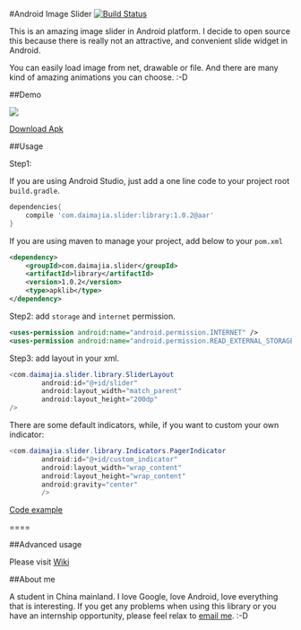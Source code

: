 #Android Image Slider [![Build Status](https://travis-ci.org/daimajia/AndroidImageSlider.svg)](https://travis-ci.org/daimajia/AndroidImageSlider)
 
This is an amazing image slider in Android platform. I decide to open source this because there is really not an attractive, and convenient slide widget in Android.
 
You can easily load image from net, drawable or file. And there are many kind of amazing animations you can choose. :-D
 
##Demo
 
![](http://ww3.sinaimg.cn/mw690/610dc034jw1egzor66ojdg20950fknpe.gif)

[Download Apk](http://jmp.sh/K3mBLCy)
 
##Usage

Step1:

If you are using Android Studio, just add a one line code to your project root `build.gradle`.

```groovy
dependencies{
    compile 'com.daimajia.slider:library:1.0.2@aar'
}
```

If you are using maven to manage your project, add below to your `pom.xml`

```xml
<dependency>
    <groupId>com.daimajia.slider</groupId>
    <artifactId>library</artifactId>
    <version>1.0.2</version>
    <type>apklib</type>
</dependency>
```

Step2: add `storage` and `internet` permission.

```xml
<uses-permission android:name="android.permission.INTERNET" /> 
<uses-permission android:name="android.permission.READ_EXTERNAL_STORAGE" />
```

Step3: add layout in your xml.
 
```java
<com.daimajia.slider.library.SliderLayout
        android:id="@+id/slider"
        android:layout_width="match_parent"
        android:layout_height="200dp"
/>
```        
 
There are some default indicators, while, if you want to custom your own indicator:
 
```java
<com.daimajia.slider.library.Indicators.PagerIndicator
        android:id="@+id/custom_indicator"
        android:layout_width="wrap_content"
        android:layout_height="wrap_content"
        android:gravity="center"
        />
```

[Code example](https://github.com/daimajia/AndroidImageSlider/blob/master/demo%2Fsrc%2Fmain%2Fjava%2Fcom%2Fdaimajia%2Fslider%2Fdemo%2FMainActivity.java)
 
====
 
##Advanced usage

Please visit [Wiki](https://github.com/daimajia/AndroidImageSlider/wiki)
 
##About me
 
A student in China mainland. I love Google, love Android, love everything that is interesting. If you get any problems when using this library or you have an internship opportunity, please feel relax to [email me](mailto:daimajia@gmail.com). :-D
